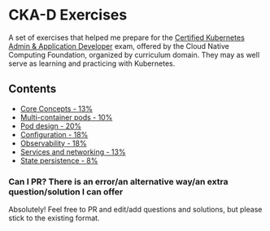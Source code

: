 
# CKA-D Exercises

A set of exercises that helped me prepare for the [Certified Kubernetes Admin & Application Developer](https://www.cncf.io/certification/ckad/) exam, offered by the Cloud Native Computing Foundation, organized by curriculum domain. They may as well serve as learning and practicing with Kubernetes.

## Contents

- [Core Concepts - 13%](a.core_concepts.md)
- [Multi-container pods - 10%](b.multi_container_pods.md)
- [Pod design - 20%](c.pod_design.md)
- [Configuration - 18%](d.configuration.md)
- [Observability - 18%](e.observability.md)
- [Services and networking - 13%](f.services.md)
- [State persistence - 8%](g.state.md)

### Can I PR? There is an error/an alternative way/an extra question/solution I can offer

Absolutely! Feel free to PR and edit/add questions and solutions, but please stick to the existing format.
